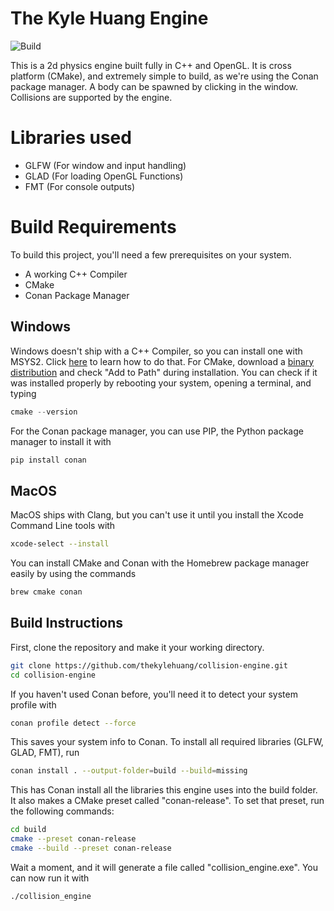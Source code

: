 # The Kyle Huang Engine
![Build](https://img.shields.io/github/actions/workflow/status/thekylehuang/gravity-engine/cmake-multi-platform.yml)

This is a 2d physics engine built fully in C++ and OpenGL. It is cross platform (CMake), and extremely simple to build, as we're using the Conan package manager. A body can be spawned by clicking in the window. Collisions are supported by the engine.
# Libraries used
- GLFW (For window and input handling)
- GLAD (For loading OpenGL Functions)
- FMT (For console outputs)
# Build Requirements
To build this project, you'll need a few prerequisites on your system.
- A working C++ Compiler
- CMake
- Conan Package Manager
## Windows
Windows doesn't ship with a C++ Compiler, so you can install one with MSYS2. Click [here](https://code.visualstudio.com/docs/cpp/config-mingw#_prerequisites) to learn how to do that. For CMake, download a [binary distribution](https://cmake.org/download/) and check "Add to Path" during installation. You can check if it was installed properly by rebooting your system, opening a terminal, and typing
```powershell
cmake --version
```
For the Conan package manager, you can use PIP, the Python package manager to install it with
```powershell
pip install conan
```
## MacOS
MacOS ships with Clang, but you can't use it until you install the Xcode Command Line tools with
```zsh
xcode-select --install
```
You can install CMake and Conan with the Homebrew package manager easily by using the commands
```zsh
brew cmake conan
```
## Build Instructions
First, clone the repository and make it your working directory.
```bash
git clone https://github.com/thekylehuang/collision-engine.git
cd collision-engine
```
If you haven't used Conan before, you'll need it to detect your system profile with
```bash
conan profile detect --force
```
This saves your system info to Conan. To install all required libraries (GLFW, GLAD, FMT), run
```bash
conan install . --output-folder=build --build=missing
```
This has Conan install all the libraries this engine uses into the build folder. It also makes a CMake preset called "conan-release". To set that preset, run the following commands:
```bash
cd build
cmake --preset conan-release
cmake --build --preset conan-release
```
Wait a moment, and it will generate a file called "collision_engine.exe". You can now run it with
```bash
./collision_engine
```
